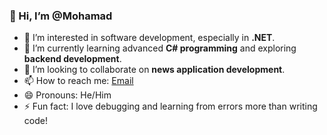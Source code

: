 ### 👋 Hi, I’m @Mohamad
- 👀 I’m interested in software development, especially in **.NET**.
- 🌱 I’m currently learning advanced **C# programming** and exploring **backend development**.
- 💞️ I’m looking to collaborate on **news application development**.
- 📫 How to reach me: [Email](abdomoamad76@gmail.com)
- 😄 Pronouns: He/Him
- ⚡ Fun fact: I love debugging and learning from errors more than writing code!  


<!---
MohamadAbdo65/MohamadAbdo65 is a ✨ special ✨ repository because its `README.md` (this file) appears on your GitHub profile.
You can click the Preview link to take a look at your changes.
--->

